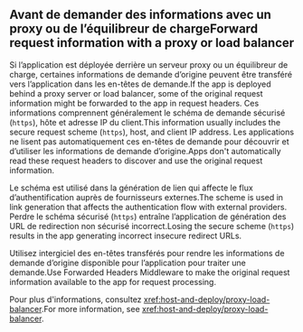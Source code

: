 ## <a name="forward-request-information-with-a-proxy-or-load-balancer"></a><span data-ttu-id="74dd2-101">Avant de demander des informations avec un proxy ou de l’équilibreur de charge</span><span class="sxs-lookup"><span data-stu-id="74dd2-101">Forward request information with a proxy or load balancer</span></span>

<span data-ttu-id="74dd2-102">Si l’application est déployée derrière un serveur proxy ou un équilibreur de charge, certaines informations de demande d’origine peuvent être transféré vers l’application dans les en-têtes de demande.</span><span class="sxs-lookup"><span data-stu-id="74dd2-102">If the app is deployed behind a proxy server or load balancer, some of the original request information might be forwarded to the app in request headers.</span></span> <span data-ttu-id="74dd2-103">Ces informations comprennent généralement le schéma de demande sécurisé (`https`), hôte et adresse IP du client.</span><span class="sxs-lookup"><span data-stu-id="74dd2-103">This information usually includes the secure request scheme (`https`), host, and client IP address.</span></span> <span data-ttu-id="74dd2-104">Les applications ne lisent pas automatiquement ces en-têtes de demande pour découvrir et d’utiliser les informations de demande d’origine.</span><span class="sxs-lookup"><span data-stu-id="74dd2-104">Apps don't automatically read these request headers to discover and use the original request information.</span></span>

<span data-ttu-id="74dd2-105">Le schéma est utilisé dans la génération de lien qui affecte le flux d’authentification auprès de fournisseurs externes.</span><span class="sxs-lookup"><span data-stu-id="74dd2-105">The scheme is used in link generation that affects the authentication flow with external providers.</span></span> <span data-ttu-id="74dd2-106">Perdre le schéma sécurisé (`https`) entraîne l’application de génération des URL de redirection non sécurisé incorrect.</span><span class="sxs-lookup"><span data-stu-id="74dd2-106">Losing the secure scheme (`https`) results in the app generating incorrect insecure redirect URLs.</span></span>

<span data-ttu-id="74dd2-107">Utilisez intergiciel des en-têtes transférés pour rendre les informations de demande d’origine disponible pour l’application pour traiter une demande.</span><span class="sxs-lookup"><span data-stu-id="74dd2-107">Use Forwarded Headers Middleware to make the original request information available to the app for request processing.</span></span>

<span data-ttu-id="74dd2-108">Pour plus d'informations, consultez <xref:host-and-deploy/proxy-load-balancer>.</span><span class="sxs-lookup"><span data-stu-id="74dd2-108">For more information, see <xref:host-and-deploy/proxy-load-balancer>.</span></span>
